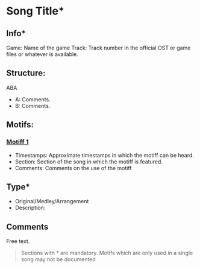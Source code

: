 # Song Title*

## Info*

Game: Name of the game
Track: Track number in the official OST or game files or whatever is available.

## Structure:
ABA
- A: Comments.
- B: Comments.

## Motifs:

### [Motiff 1](/test)
- Timestamps: Approximate timestamps in which the motiff can be heard. 
- Section: Section of the song in which the motiff is featured.
- Comments: Comments on the use of the motiff

## Type*
- Original/Medley/Arrangement
- Description:

## Comments

Free text.

> Sections with * are mandatory.
> Motifs which are only used in a single song may not be documented